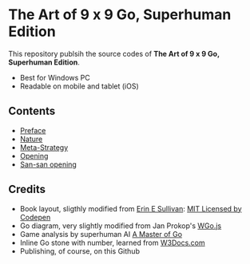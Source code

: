 # The Art of 9 x 9 Go, Superhuman Edition
This repository publsih the source codes of __The Art of 9 x 9 Go, Superhuman Edition__. 
- Best for Windows PC
- Readable on mobile and tablet (iOS)  

## Contents
- [Preface](https://9x9go.github.io/superhuman/preface.html)
- [Nature](https://9x9go.github.io/superhuman/nature.html)
- [Meta-Strategy](https://9x9go.github.io/superhuman/strategy.html)
- [Opening](https://9x9go.github.io/superhuman/black1.html)
- [San-san opening](https://9x9go.github.io/superhuman/101sansan.html)

## Credits
- Book layout, sligthly modified from [Erin E Sullivan](https://codepen.io/erinesullivan/pen/gxdbzp): [MIT Licensed by Codepen](https://blog.codepen.io/documentation/terms-of-service/#your-license-to-us)
- Go diagram, very slightly modified from Jan Prokop's [WGo.js](http://wgo.waltheri.net/)
- Game analysis by superhuman AI [A Master of Go](https://new3rs.github.io/a_master_of_go/index.html)
- Inline Go stone with number, learned from [W3Docs.com](https://www.w3docs.com/snippets/css/how-to-add-a-circle-around-a-number-in-css.html)
- Publishing, of course, on this Github

  
